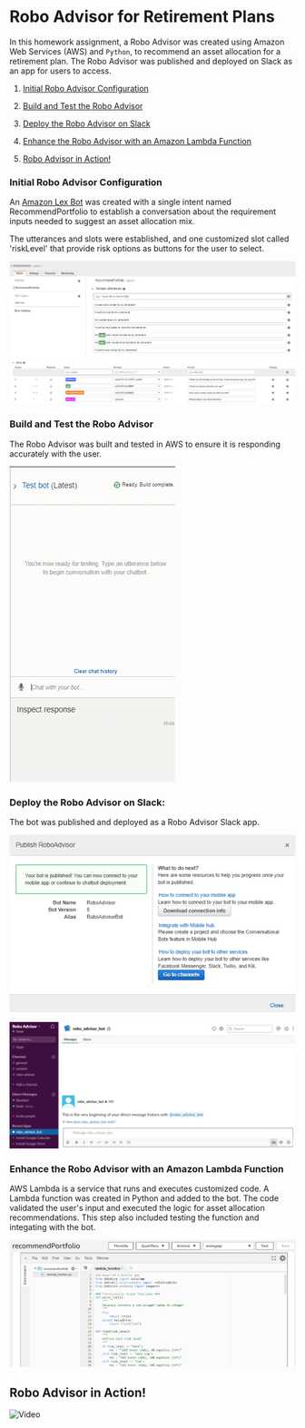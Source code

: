 # Robo Advisor for Retirement Plans

In this homework assignment, a Robo Advisor was created using Amazon Web Services (AWS) and `Python`, to recommend an asset allocation for a retirement plan. The Robo Advisor was published and deployed on Slack as an app for users to access. 


1. [Initial Robo Advisor Configuration](Initial-Robo-Advisor-Configuration)

2. [Build and Test the Robo Advisor](Build-and-Test-the-Robo-Advisor)

3. [Deploy the Robo Advisor on Slack](Deploy-the-Robo-Advisor-on-Slack) 

4. [Enhance the Robo Advisor with an Amazon Lambda Function](Enhance-the-Robo-Advisor-with-an-Amazon-Lambda-Function)

5. [Robo Advisor in Action!](Robo-Advisor-in-Action!)


### Initial Robo Advisor Configuration

  An [Amazon Lex Bot](https://us-west-2.console.aws.amazon.com/lex/home?region=us-west-2) was created with a single intent named RecommendPortfolio to establish a conversation about the requirement inputs needed to suggest an asset allocation mix. 
  
  The utterances and slots were established, and one customized slot called 'riskLevel' that provide risk options as buttons for the user to select. 
  
  ![utterances](Images/utterances.png)        ![slots](Images/slots.png)

  
### Build and Test the Robo Advisor

The Robo Advisor was built and tested in AWS to ensure it is responding accurately with the user. 

![Test Video](Images/test.gif)

  
### Deploy the Robo Advisor on Slack: 
 
  The bot was published and deployed as a Robo Advisor Slack app. 
  
  ![publish](Images/publish.png)
  
  ![slack](Images/slack.png)
 
###  Enhance the Robo Advisor with an Amazon Lambda Function

AWS Lambda is a service that runs and executes customized code. A Lambda function was created in Python and added to the bot. The code validated the user's input and executed the logic for asset allocation recommendations.  This step also included testing the function and integating with the bot. 
  
  ![lambda](Images/lambda.png)
  
  ## Robo Advisor in Action! 


![Video](Images/Media1.gif)
